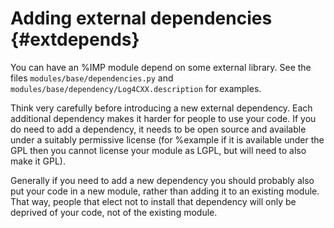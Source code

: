 Adding external dependencies {#extdepends}
============================

You can have an %IMP module depend on some external library.
See the files `modules/base/dependencies.py` and
`modules/base/dependency/Log4CXX.description` for examples.

Think very carefully before introducing a new external dependency. Each
additional dependency makes it harder for people to use your code.
If you do need to add a dependency, it needs to be open source and available
under a suitably permissive license (for %example if it is available under
the GPL then you cannot license your module as LGPL, but will need to also
make it GPL).

Generally if you need to add a new dependency you should probably also put
your code in a new module, rather than adding it to an existing module. That
way, people that elect not to install that dependency will only be deprived
of your code, not of the existing module.
